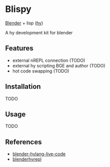 # Blispy
[Blender](https://www.blender.org/) + lisp ([hy](https://github.com/hylang/hy))

A hy development kit for blender

## Features
* external nREPL connection (TODO)
* external hy scripting BGE and author (TODO)
* hot code swapping (TODO)

## Installation
TODO

## Usage
TODO

## References
* [blender-hylang-live-code](https://github.com/chr15m/blender-hylang-live-code)
* [blenderhyrepl](https://github.com/nasser/blenderhyrepl)
